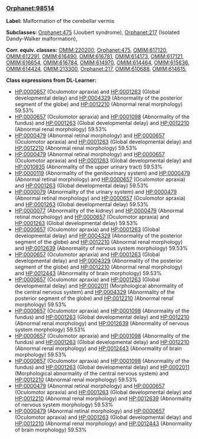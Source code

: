 
### [Orphanet:98514](http://www.orpha.net/ORDO/Orphanet_98514)
**Label:** Malformation of the cerebellar vermis

**Subclasses:** [Orphanet:475](http://www.orpha.net/ORDO/Orphanet_475) (Joubert syndrome), [Orphanet:217](http://www.orpha.net/ORDO/Orphanet_217) (Isolated Dandy-Walker malformation), 

**Corr. equiv. classes:** [OMIM:220200](http://purl.obolibrary.org/obo/OMIM_220200), [Orphanet:475](http://www.orpha.net/ORDO/Orphanet_475), [OMIM:617120](http://purl.obolibrary.org/obo/OMIM_617120), [OMIM:612291](http://purl.obolibrary.org/obo/OMIM_612291), [OMIM:616490](http://purl.obolibrary.org/obo/OMIM_616490), [OMIM:616781](http://purl.obolibrary.org/obo/OMIM_616781), [OMIM:614173](http://purl.obolibrary.org/obo/OMIM_614173), [OMIM:617121](http://purl.obolibrary.org/obo/OMIM_617121), [OMIM:616654](http://purl.obolibrary.org/obo/OMIM_616654), [OMIM:616784](http://purl.obolibrary.org/obo/OMIM_616784), [OMIM:614970](http://purl.obolibrary.org/obo/OMIM_614970), [OMIM:614464](http://purl.obolibrary.org/obo/OMIM_614464), [OMIM:615636](http://purl.obolibrary.org/obo/OMIM_615636), [OMIM:614424](http://purl.obolibrary.org/obo/OMIM_614424), [OMIM:213300](http://purl.obolibrary.org/obo/OMIM_213300), [Orphanet:217](http://www.orpha.net/ORDO/Orphanet_217), [OMIM:610688](http://purl.obolibrary.org/obo/OMIM_610688), [OMIM:614615](http://purl.obolibrary.org/obo/OMIM_614615), 

**Class expressions from DL-Learner:**

- [HP:0000657](http://purl.obolibrary.org/obo/HP_0000657) (Oculomotor apraxia) and [HP:0001263](http://purl.obolibrary.org/obo/HP_0001263) (Global developmental delay) and [HP:0004329](http://purl.obolibrary.org/obo/HP_0004329) (Abnormality of the posterior segment of the globe) and [HP:0012210](http://purl.obolibrary.org/obo/HP_0012210) (Abnormal renal morphology) 59.53%
- [HP:0000657](http://purl.obolibrary.org/obo/HP_0000657) (Oculomotor apraxia) and [HP:0001098](http://purl.obolibrary.org/obo/HP_0001098) (Abnormality of the fundus) and [HP:0001263](http://purl.obolibrary.org/obo/HP_0001263) (Global developmental delay) and [HP:0012210](http://purl.obolibrary.org/obo/HP_0012210) (Abnormal renal morphology) 59.53%
- [HP:0000479](http://purl.obolibrary.org/obo/HP_0000479) (Abnormal retinal morphology) and [HP:0000657](http://purl.obolibrary.org/obo/HP_0000657) (Oculomotor apraxia) and [HP:0001263](http://purl.obolibrary.org/obo/HP_0001263) (Global developmental delay) and [HP:0012210](http://purl.obolibrary.org/obo/HP_0012210) (Abnormal renal morphology) 59.53%
- [HP:0000479](http://purl.obolibrary.org/obo/HP_0000479) (Abnormal retinal morphology) and [HP:0000657](http://purl.obolibrary.org/obo/HP_0000657) (Oculomotor apraxia) and [HP:0001263](http://purl.obolibrary.org/obo/HP_0001263) (Global developmental delay) and [HP:0010935](http://purl.obolibrary.org/obo/HP_0010935) (Abnormality of the upper urinary tract) 59.53%
- [HP:0000119](http://purl.obolibrary.org/obo/HP_0000119) (Abnormality of the genitourinary system) and [HP:0000479](http://purl.obolibrary.org/obo/HP_0000479) (Abnormal retinal morphology) and [HP:0000657](http://purl.obolibrary.org/obo/HP_0000657) (Oculomotor apraxia) and [HP:0001263](http://purl.obolibrary.org/obo/HP_0001263) (Global developmental delay) 59.53%
- [HP:0000079](http://purl.obolibrary.org/obo/HP_0000079) (Abnormality of the urinary system) and [HP:0000479](http://purl.obolibrary.org/obo/HP_0000479) (Abnormal retinal morphology) and [HP:0000657](http://purl.obolibrary.org/obo/HP_0000657) (Oculomotor apraxia) and [HP:0001263](http://purl.obolibrary.org/obo/HP_0001263) (Global developmental delay) 59.53%
- [HP:0000077](http://purl.obolibrary.org/obo/HP_0000077) (Abnormality of the kidney) and [HP:0000479](http://purl.obolibrary.org/obo/HP_0000479) (Abnormal retinal morphology) and [HP:0000657](http://purl.obolibrary.org/obo/HP_0000657) (Oculomotor apraxia) and [HP:0001263](http://purl.obolibrary.org/obo/HP_0001263) (Global developmental delay) 59.53%
- [HP:0000657](http://purl.obolibrary.org/obo/HP_0000657) (Oculomotor apraxia) and [HP:0001263](http://purl.obolibrary.org/obo/HP_0001263) (Global developmental delay) and [HP:0004329](http://purl.obolibrary.org/obo/HP_0004329) (Abnormality of the posterior segment of the globe) and [HP:0012210](http://purl.obolibrary.org/obo/HP_0012210) (Abnormal renal morphology) and [HP:0012639](http://purl.obolibrary.org/obo/HP_0012639) (Abnormality of nervous system morphology) 59.53%
- [HP:0000657](http://purl.obolibrary.org/obo/HP_0000657) (Oculomotor apraxia) and [HP:0001263](http://purl.obolibrary.org/obo/HP_0001263) (Global developmental delay) and [HP:0004329](http://purl.obolibrary.org/obo/HP_0004329) (Abnormality of the posterior segment of the globe) and [HP:0012210](http://purl.obolibrary.org/obo/HP_0012210) (Abnormal renal morphology) and [HP:0012443](http://purl.obolibrary.org/obo/HP_0012443) (Abnormality of brain morphology) 59.53%
- [HP:0000657](http://purl.obolibrary.org/obo/HP_0000657) (Oculomotor apraxia) and [HP:0001263](http://purl.obolibrary.org/obo/HP_0001263) (Global developmental delay) and [HP:0002011](http://purl.obolibrary.org/obo/HP_0002011) (Morphological abnormality of the central nervous system) and [HP:0004329](http://purl.obolibrary.org/obo/HP_0004329) (Abnormality of the posterior segment of the globe) and [HP:0012210](http://purl.obolibrary.org/obo/HP_0012210) (Abnormal renal morphology) 59.53%
- [HP:0000657](http://purl.obolibrary.org/obo/HP_0000657) (Oculomotor apraxia) and [HP:0001098](http://purl.obolibrary.org/obo/HP_0001098) (Abnormality of the fundus) and [HP:0001263](http://purl.obolibrary.org/obo/HP_0001263) (Global developmental delay) and [HP:0012210](http://purl.obolibrary.org/obo/HP_0012210) (Abnormal renal morphology) and [HP:0012639](http://purl.obolibrary.org/obo/HP_0012639) (Abnormality of nervous system morphology) 59.53%
- [HP:0000657](http://purl.obolibrary.org/obo/HP_0000657) (Oculomotor apraxia) and [HP:0001098](http://purl.obolibrary.org/obo/HP_0001098) (Abnormality of the fundus) and [HP:0001263](http://purl.obolibrary.org/obo/HP_0001263) (Global developmental delay) and [HP:0012210](http://purl.obolibrary.org/obo/HP_0012210) (Abnormal renal morphology) and [HP:0012443](http://purl.obolibrary.org/obo/HP_0012443) (Abnormality of brain morphology) 59.53%
- [HP:0000657](http://purl.obolibrary.org/obo/HP_0000657) (Oculomotor apraxia) and [HP:0001098](http://purl.obolibrary.org/obo/HP_0001098) (Abnormality of the fundus) and [HP:0001263](http://purl.obolibrary.org/obo/HP_0001263) (Global developmental delay) and [HP:0002011](http://purl.obolibrary.org/obo/HP_0002011) (Morphological abnormality of the central nervous system) and [HP:0012210](http://purl.obolibrary.org/obo/HP_0012210) (Abnormal renal morphology) 59.53%
- [HP:0000479](http://purl.obolibrary.org/obo/HP_0000479) (Abnormal retinal morphology) and [HP:0000657](http://purl.obolibrary.org/obo/HP_0000657) (Oculomotor apraxia) and [HP:0001263](http://purl.obolibrary.org/obo/HP_0001263) (Global developmental delay) and [HP:0012210](http://purl.obolibrary.org/obo/HP_0012210) (Abnormal renal morphology) and [HP:0012639](http://purl.obolibrary.org/obo/HP_0012639) (Abnormality of nervous system morphology) 59.53%
- [HP:0000479](http://purl.obolibrary.org/obo/HP_0000479) (Abnormal retinal morphology) and [HP:0000657](http://purl.obolibrary.org/obo/HP_0000657) (Oculomotor apraxia) and [HP:0001263](http://purl.obolibrary.org/obo/HP_0001263) (Global developmental delay) and [HP:0012210](http://purl.obolibrary.org/obo/HP_0012210) (Abnormal renal morphology) and [HP:0012443](http://purl.obolibrary.org/obo/HP_0012443) (Abnormality of brain morphology) 59.53%


